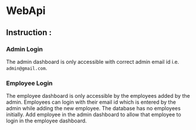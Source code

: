 # WebApi
## Instruction :
### Admin Login
The admin dashboard is only accessible with correct admin email id i.e. `admin@gmail.com`. 
### Employee Login 
The employee dashboard is only accessible by the employees added by the admin.
Employees can login with their email id which is entered by the admin while adding the new employee.
The database has no employees initially. Add employee in the admin dashboard to allow that employee to login in the employee dashboard.
